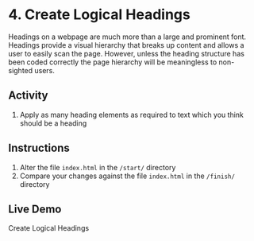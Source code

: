 # 4. Create Logical Headings
Headings on a webpage are much more than a large and prominent font. Headings provide a visual hierarchy that breaks up content and allows a user to easily scan the page. However, unless the heading structure has been coded correctly the page hierarchy will be meaningless to non-sighted users.

## Activity
1. Apply as many heading elements as required to text which you think should be a heading

## Instructions
1. Alter the file `index.html` in the `/start/` directory
1. Compare your changes against the file `index.html` in the `/finish/` directory

## Live Demo
Create Logical Headings
